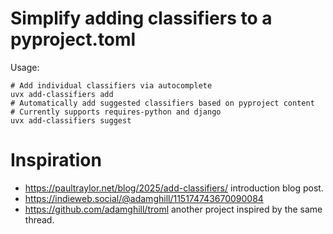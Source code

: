 # Simplify adding classifiers to a pyproject.toml

Usage:

```
# Add individual classifiers via autocomplete
uvx add-classifiers add
# Automatically add suggested classifiers based on pyproject content
# Currently supports requires-python and django
uvx add-classifiers suggest
```

# Inspiration

- <https://paultraylor.net/blog/2025/add-classifiers/> introduction blog post.
- <https://indieweb.social/@adamghill/115174743670090084>
- <https://github.com/adamghill/troml> another project inspired by the same thread.
